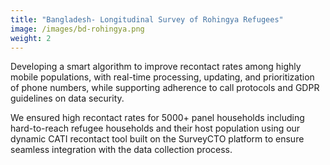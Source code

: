 ```yaml
---
title: "Bangladesh- Longitudinal Survey of Rohingya Refugees"
image: /images/bd-rohingya.png
weight: 2
---
```


Developing a smart algorithm to improve recontact rates among highly mobile populations, with real-time processing, updating, and prioritization of phone numbers, while supporting adherence to call protocols and GDPR guidelines on data security.

We ensured high recontact rates for 5000+ panel households including hard-to-reach refugee households and their host population using our dynamic CATI recontact tool built on the SurveyCTO platform to ensure seamless integration with the data collection process.
